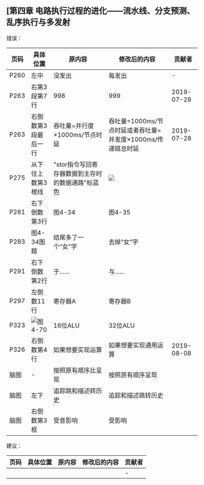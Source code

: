 ## [第四章 电路执行过程的进化——流水线、分支预测、乱序执行与多发射

错误：

| 页码 | 具体位置               | 原内容 | 修改后的内容 | 贡献者 |
| ---- | ---------------------- | ------ | ------------ | ------ |
| P260   | 左中 | 没发出 | 每发出 | -      |
|P263|右第3段第7行|998|999|2019-07-28|
|P263|右倒数第3段最后一行|吞吐量=并行度×1000ms/节点时延|吞吐量=1000ms/节点时延或者吞吐量=并发度×1000ms/传递链总时延|2019-07-28|
|P275|从下往上数第3根线|"stor指令写回寄存器数据到主存时的数据通路"标蓝色| ![](assets/图4-275.png)||
|P281|右下倒数第3行|图4-34|图4-35||
|P283|图4-34图题|结尾多了一个“女”字|去掉“女”字||
|P291|右下倒数第2行|于......|与......||
|P297|左倒数11行|寄存器A|寄存器B||
|P323|![图4-70](assets/图4-70.jpg)|16位ALU|32位ALU||
|P326|右倒数第4行|如果想要实现运算|如果想要实现通用运算|2019-08-08|
|脑图|-|按照原有顺序比呈现|按照原有顺序呈现||
|脑图|左下|追踪跳和描述转历史|追踪和描述跳转历史||
|脑图|右倒数第3框|受音影响|受影响||


建议：

| 页码 | 具体位置               | 原内容 | 修改后的内容 | 贡献者 |
| ---- | ---------------------- | ------ | ------------ | ------ |
|    |  |  |  | -      |
